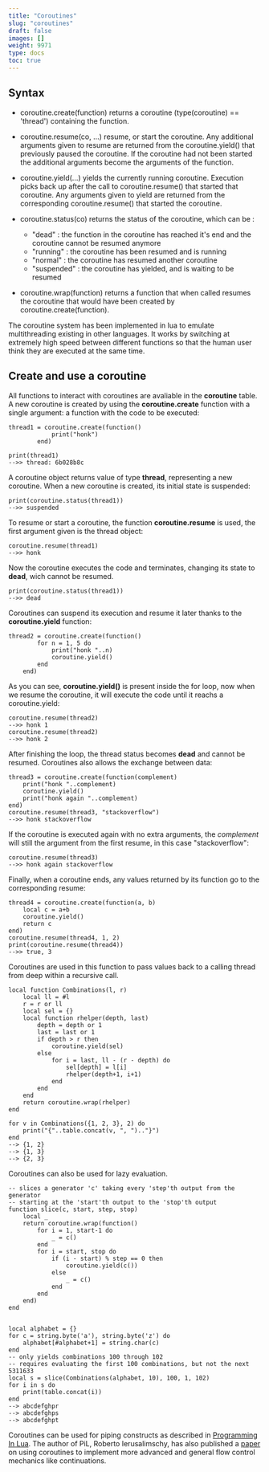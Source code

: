 ```yaml
---
title: "Coroutines"
slug: "coroutines"
draft: false
images: []
weight: 9971
type: docs
toc: true
---
```


## Syntax
 - coroutine.create(function) returns a coroutine (type(coroutine) == 'thread') containing the function.

 - coroutine.resume(co, ...) resume, or start the coroutine. Any additional arguments given to resume are returned from the coroutine.yield() that previously paused the coroutine. If the coroutine had not been started the additional arguments become the arguments of the function.

 - coroutine.yield(...) yields the currently running coroutine. Execution picks back up after the call to coroutine.resume() that started that coroutine. Any arguments given to yield are returned from the corresponding coroutine.resume() that started the coroutine.

 - coroutine.status(co) returns the status of the coroutine, which can be :

      - "dead" : the function in the coroutine has reached it's end and the coroutine cannot be resumed anymore
      - "running" : the coroutine has been resumed and is running
      - "normal" : the coroutine has resumed another coroutine
      - "suspended" : the coroutine has yielded, and is waiting to be resumed

 - coroutine.wrap(function) returns a function that when called resumes the coroutine that would have been created by coroutine.create(function).

The coroutine system has been implemented in lua to emulate multithreading existing in other languages. It works by switching at extremely high speed between different functions so that the human user think they are executed at the same time.

## Create and use a coroutine
All functions to interact with coroutines are avaliable in the **coroutine** table. A new coroutine is created by using the **coroutine.create** function with a single argument: a function with the code to be executed:

    thread1 = coroutine.create(function()
                print("honk")
            end)

    print(thread1)
    -->> thread: 6b028b8c

A coroutine object returns value of type **thread**, representing a new coroutine. When a new coroutine is created, its initial state is suspended:

    print(coroutine.status(thread1))
    -->> suspended

To resume or start a coroutine, the function **coroutine.resume** is used, the first argument given is the thread object:
    
    coroutine.resume(thread1)
    -->> honk

Now the coroutine executes the code and terminates, changing its state to **dead**, wich cannot be resumed.

    print(coroutine.status(thread1))
    -->> dead

Coroutines can suspend its execution and resume it later thanks to the **coroutine.yield** function:

    thread2 = coroutine.create(function()
            for n = 1, 5 do
                print("honk "..n)
                coroutine.yield()
            end
        end)

As you can see, **coroutine.yield()** is present inside the for loop, now when we resume the coroutine, it will execute the code until it reachs a coroutine.yield:

    coroutine.resume(thread2)
    -->> honk 1
    coroutine.resume(thread2)
    -->> honk 2

After finishing the loop, the thread status becomes **dead** and cannot be resumed. Coroutines also allows the exchange between data:

    thread3 = coroutine.create(function(complement)
        print("honk "..complement)
        coroutine.yield()
        print("honk again "..complement)
    end)
    coroutine.resume(thread3, "stackoverflow")
    -->> honk stackoverflow

If the coroutine is executed again with no extra arguments, the *complement* will still 
the argument from the first resume, in this case "stackoverflow":

    coroutine.resume(thread3)
    -->> honk again stackoverflow

Finally, when a coroutine ends, any values returned by its function go to the corresponding resume:

    thread4 = coroutine.create(function(a, b)
        local c = a+b
        coroutine.yield()
        return c
    end)
    coroutine.resume(thread4, 1, 2)
    print(coroutine.resume(thread4))
    -->> true, 3

Coroutines are used in this function to pass values back to a calling thread from deep within a recursive call.

    local function Combinations(l, r)
        local ll = #l
        r = r or ll
        local sel = {}
        local function rhelper(depth, last)
            depth = depth or 1
            last = last or 1
            if depth > r then
                coroutine.yield(sel)
            else
                for i = last, ll - (r - depth) do
                    sel[depth] = l[i]
                    rhelper(depth+1, i+1)
                end
            end
        end
        return coroutine.wrap(rhelper)
    end
    
    for v in Combinations({1, 2, 3}, 2) do
        print("{"..table.concat(v, ", ").."}")
    end
    --> {1, 2}
    --> {1, 3}
    --> {2, 3}

Coroutines can also be used for lazy evaluation.

    -- slices a generator 'c' taking every 'step'th output from the generator
    -- starting at the 'start'th output to the 'stop'th output
    function slice(c, start, step, stop)
        local _
        return coroutine.wrap(function()
            for i = 1, start-1 do
                _ = c()
            end
            for i = start, stop do
                if (i - start) % step == 0 then
                    coroutine.yield(c())
                else
                    _ = c()
                end
            end
        end)
    end


    local alphabet = {}
    for c = string.byte('a'), string.byte('z') do
        alphabet[#alphabet+1] = string.char(c)
    end
    -- only yields combinations 100 through 102
    -- requires evaluating the first 100 combinations, but not the next 5311633
    local s = slice(Combinations(alphabet, 10), 100, 1, 102)
    for i in s do
        print(table.concat(i))
    end
    --> abcdefghpr
    --> abcdefghps
    --> abcdefghpt
    
Coroutines can be used for piping constructs as described in [Programming In Lua][1]. The author of PiL, Roberto Ierusalimschy, has also published a [paper][2] on using coroutines to implement more advanced and general flow control mechanics like continuations.


  [1]: https://www.lua.org/pil/9.2.html
  [2]: http://www.inf.puc-rio.br/~roberto/docs/MCC15-04.pdf

